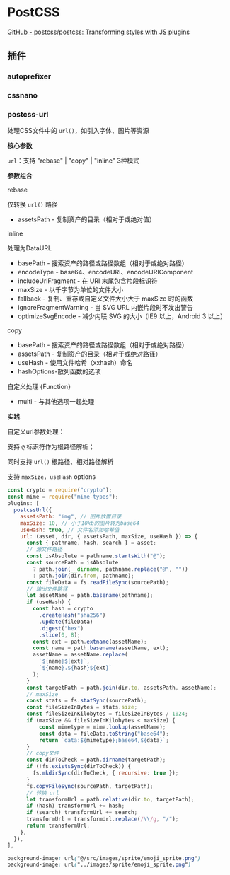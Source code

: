 # PostCSS

[GitHub - postcss/postcss: Transforming styles with JS plugins](https://github.com/postcss/postcss)

## 插件

### autoprefixer

### cssnano

### postcss-url

处理CSS文件中的 `url()`，如引入字体、图片等资源

**核心参数**

`url`：支持 "rebase" | "copy" | "inline" 3种模式

**参数组合**

rebase

仅转换 `url()` 路径

- assetsPath - 复制资产的目录（相对于或绝对值）

inline

处理为DataURL

- basePath - 搜索资产的路径或路径数组（相对于或绝对路径）
- encodeType - base64、encodeURI、encodeURIComponent
- includeUriFragment - 在 URI 末尾包含片段标识符
- maxSize - 以千字节为单位的文件大小
- fallback - 复制、重存或自定义文件大小大于 maxSize 时的函数
- ignoreFragmentWarning - 当 SVG URL 内嵌片段时不发出警告
- optimizeSvgEncode - 减少内联 SVG 的大小（IE9 以上，Android 3 以上）

copy

- basePath - 搜索资产的路径或路径数组（相对于或绝对路径）
- assetsPath - 复制资产的目录（相对于或绝对路径）
- useHash - 使用文件哈希（xxhash）命名
- hashOptions-散列函数的选项

自定义处理 {Function}

- multi - 与其他选项一起处理

**实践**

自定义url参数处理：

支持 `@` 标识符作为根路径解析；

同时支持 `url()` 根路径、相对路径解析

支持 `maxSize`，`useHash` options

```js
const crypto = require("crypto");
const mime = require("mime-types"); 
plugins: [
  postcssUrl({
    assetsPath: "img", // 图片放置目录
    maxSize: 10, // 小于10kb的图片转为base64
    useHash: true, // 文件名添加哈希值
    url: (asset, dir, { assetsPath, maxSize, useHash }) => {
      const { pathname, hash, search } = asset;
      // 源文件路径
      const isAbsolute = pathname.startsWith("@");
      const sourcePath = isAbsolute
        ? path.join(__dirname, pathname.replace("@", ""))
        : path.join(dir.from, pathname);
      const fileData = fs.readFileSync(sourcePath);
      // 输出文件路径
      let assetName = path.basename(pathname);
      if (useHash) {
        const hash = crypto
          .createHash("sha256")
          .update(fileData)
          .digest("hex")
          .slice(0, 8);
        const ext = path.extname(assetName);
        const name = path.basename(assetName, ext);
        assetName = assetName.replace(
          `${name}${ext}`,
          `${name}.${hash}${ext}`
        );
      }
      const targetPath = path.join(dir.to, assetsPath, assetName);
      // maxSize
      const stats = fs.statSync(sourcePath);
      const fileSizeInBytes = stats.size;
      const fileSizeInKilobytes = fileSizeInBytes / 1024;
      if (maxSize && fileSizeInKilobytes < maxSize) {
          const mimetype = mime.lookup(assetName);
          const data = fileData.toString("base64");
          return `data:${mimetype};base64,${data}`;
      }
      // copy文件
      const dirToCheck = path.dirname(targetPath);
      if (!fs.existsSync(dirToCheck)) {
        fs.mkdirSync(dirToCheck, { recursive: true });
      }
      fs.copyFileSync(sourcePath, targetPath);
      // 转换 url
      let transformUrl = path.relative(dir.to, targetPath);
      if (hash) transformUrl += hash;
      if (search) transformUrl += search;
      transformUrl = transformUrl.replace(/\\/g, "/");
      return transformUrl;
    },
  }),
],
```

```css
background-image: url("@/src/images/sprite/emoji_sprite.png")
background-image: url("../images/sprite/emoji_sprite.png")
```
